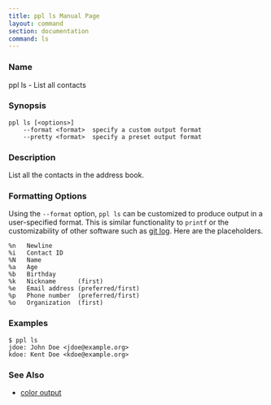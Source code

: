 ```yaml
---
title: ppl ls Manual Page
layout: command
section: documentation
command: ls
---
```


### Name

ppl ls - List all contacts

### Synopsis

    ppl ls [<options>]
        --format <format>  specify a custom output format
        --pretty <format>  specify a preset output format

### Description

List all the contacts in the address book.

### Formatting Options

Using the `--format` option, `ppl ls` can be customized to produce output in a
user-specified format. This is similar functionality to `printf` or the
customizability of other software such as [git
log](http://git-scm.com/docs/git-log). Here are the placeholders.

    %n   Newline
    %i   Contact ID
    %N   Name
    %a   Age
    %b   Birthday
    %k   Nickname      (first)
    %e   Email address (preferred/first)
    %p   Phone number  (preferred/first)
    %o   Organization  (first)

### Examples

    $ ppl ls
    jdoe: John Doe <jdoe@example.org>
    kdoe: Kent Doe <kdoe@example.org>

### See Also

* [color output](/documentation/configuration/color_ls)

